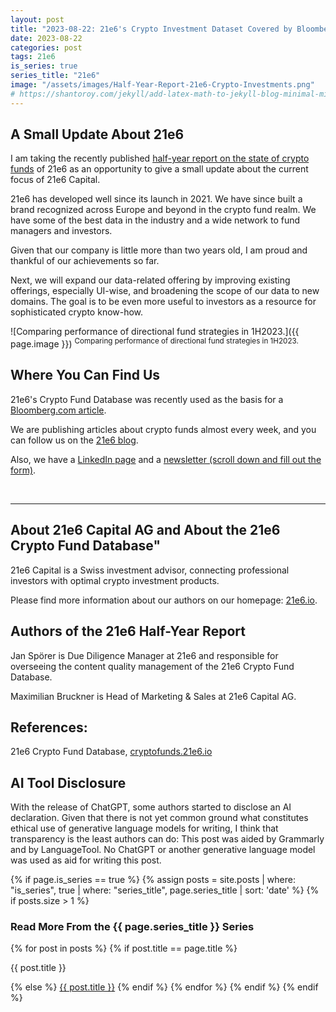 ```yaml
---
layout: post
title: "2023-08-22: 21e6's Crypto Investment Dataset Covered by Bloomberg"
date: 2023-08-22
categories: post
tags: 21e6
is_series: true
series_title: "21e6"
image: "/assets/images/Half-Year-Report-21e6-Crypto-Investments.png"
# https://shantoroy.com/jekyll/add-latex-math-to-jekyll-blog-minimal-mistakes/
---
```

<script type="text/javascript" async
    src="https://cdnjs.cloudflare.com/ajax/libs/mathjax/2.7.6/MathJax.js?config=TeX-MML-AM_CHTML">
</script>

<script type="text/x-mathjax-config">
    MathJax.Hub.Config({
        extensions: ["tex2jax.js"],
        jax: ["input/TeX", "output/HTML-CSS"],
        tex2jax: {
        inlineMath: [ ['$','$'], ["\\(","\\)"] ],
        displayMath: [ ['$$','$$'], ["\\[","\\]"] ],
        processEscapes: true
        },
        "HTML-CSS": { availableFonts: ["TeX"] }
    });
</script>

## A Small Update About 21e6

I am taking the recently published [half-year report on the state of crypto funds](https://www.linkedin.com/search/results/content/?keywords=half%20year%20report&sid=fK5&update=urn%3Ali%3Afs_updateV2%3A(urn%3Ali%3Aactivity%3A7098211948802007041%2CBLENDED_SEARCH_FEED%2CEMPTY%2CDEFAULT%2Cfalse)) of 21e6 as an opportunity to give a small update about the current focus of 21e6 Capital.

21e6 has developed well since its launch in 2021. We have since built a brand recognized across Europe and beyond in the crypto fund realm. We have some of the best data in the industry and a wide network to fund managers and investors.

Given that our company is little more than two years old, I am proud and thankful of our achievements so far.

Next, we will expand our data-related offering by improving existing offerings, especially UI-wise, and broadening the scope of our data to new domains. The goal is to be even more useful to investors as a resource for sophisticated crypto know-how.

![Comparing performance of directional fund strategies in 1H2023.]({{ page.image }})
<sup>Comparing performance of directional fund strategies in 1H2023.</sup>

## Where You Can Find Us

21e6's Crypto Fund Database was recently used as the basis for a [Bloomberg.com article](https://www.bloomberg.com/news/articles/2023-08-04/crypto-hedge-funds-are-being-hit-by-shutdowns-lagging-returns-in-2023?sref=X2PkL1Vc#xj4y7vzkg). 

We are publishing articles about crypto funds almost every week, and you can follow us on the [21e6 blog](https://assets.21e6.io/blog/tag/crypto-funds).

Also, we have a [LinkedIn page](https://www.linkedin.com/company/67922644/admin/feed/posts/) and a [newsletter (scroll down and fill out the form)](https://assets.21e6.io/blog/tag/crypto-funds).


<br>

____________________________________

## About 21e6 Capital AG and About the 21e6 Crypto Fund Database"

21e6 Capital is a Swiss investment advisor, connecting professional investors with optimal crypto investment products.

Please find more information about our authors on our homepage: [21e6.io](https://assets.21e6.io/).

## Authors of the 21e6 Half-Year Report

Jan Spörer is Due Diligence Manager at 21e6 and responsible for overseeing the content quality management of the 21e6 Crypto Fund Database.

Maximilian Bruckner is Head of Marketing & Sales at 21e6 Capital AG. 

## References:

21e6 Crypto Fund Database, [cryptofunds.21e6.io](cryptofunds.21e6.io)

## AI Tool Disclosure

With the release of ChatGPT, some authors started to disclose an AI declaration. Given that there is not yet common ground what constitutes ethical use of generative language models for writing, I think that transparency is the least authors can do: This post was aided by Grammarly and by LanguageTool. No ChatGPT or another generative language model was used as aid for writing this post.

{% if page.is_series == true %}
    {% assign posts = site.posts | where: "is_series", true | where: "series_title", page.series_title | sort: 'date' %}
    {% if posts.size > 1 %}

<h3 class="text-success p-3 pb-0">Read More From the {{ page.series_title }} Series</h3>
        {% for post in posts %}
                {% if post.title == page.title %}
<p class="nav-link bullet-pointer mb-0">{{ post.title }}</p>
                {% else %}
<a class="nav-link bullet-hash" href="{{ post.url }}">{{ post.title }}</a>
                {% endif %}
        {% endfor %}
    {% endif %}
{% endif %}
